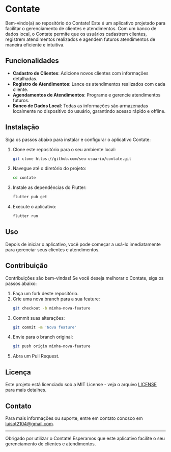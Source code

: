 # Contate

Bem-vindo(a) ao repositório do Contate! Este é um aplicativo projetado para facilitar o gerenciamento de clientes e atendimentos. Com um banco de dados local, o Contate permite que os usuários cadastrem clientes, registrem atendimentos realizados e agendem futuros atendimentos de maneira eficiente e intuitiva.

## Funcionalidades

- **Cadastro de Clientes**: Adicione novos clientes com informações detalhadas.
- **Registro de Atendimentos**: Lance os atendimentos realizados com cada cliente.
- **Agendamentos de Atendimentos**: Programe e gerencie atendimentos futuros.
- **Banco de Dados Local**: Todas as informações são armazenadas localmente no dispositivo do usuário, garantindo acesso rápido e offline.

## Instalação

Siga os passos abaixo para instalar e configurar o aplicativo Contate:

1. Clone este repositório para o seu ambiente local:
    ```bash
    git clone https://github.com/seu-usuario/contate.git
    ```

2. Navegue até o diretório do projeto:
    ```bash
    cd contate
    ```

3. Instale as dependências do Flutter:
    ```bash
    flutter pub get
    ```

4. Execute o aplicativo:
    ```bash
    flutter run
    ```

## Uso

Depois de iniciar o aplicativo, você pode começar a usá-lo imediatamente para gerenciar seus clientes e atendimentos.

## Contribuição

Contribuições são bem-vindas! Se você deseja melhorar o Contate, siga os passos abaixo:

1. Faça um fork deste repositório.
2. Crie uma nova branch para a sua feature:
    ```bash
    git checkout -b minha-nova-feature
    ```
3. Commit suas alterações:
    ```bash
    git commit -m 'Nova feature'
    ```
4. Envie para o branch original:
    ```bash
    git push origin minha-nova-feature
    ```
5. Abra um Pull Request.

## Licença

Este projeto está licenciado sob a MIT License - veja o arquivo [LICENSE](LICENSE) para mais detalhes.

## Contato

Para mais informações ou suporte, entre em contato conosco em luisot2104@gmail.com.

---

Obrigado por utilizar o Contate! Esperamos que este aplicativo facilite o seu gerenciamento de clientes e atendimentos.
